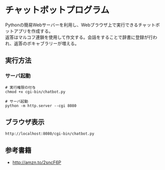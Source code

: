# チャットボットプログラム
Pythonの簡易Webサーバーを利用し、Webブラウザ上で実行できるチャットボットアプリを作成する。  
返答はマルコフ連鎖を使用して作文する。会話をすることで辞書に登録が行われ、返答のボキャブラリーが増える。

## 実行方法
### サーバ起動
```
# 実行権限の付与
chmod +x cgi-bin/chatbot.py

# サーバ起動
python -m http.server --cgi 8080
```

## ブラウザ表示
```
http://localhost:8080/cgi-bin/chatbot.py
```

## 参考書籍
- http://amzn.to/2sncF6P

